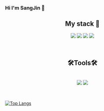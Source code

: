 ### Hi I'm SangJin 👋

<!--
**lsj0202/lsj0202** is a ✨ _special_ ✨ repository because its `README.md` (this file) appears on your GitHub profile.

Here are some ideas to get you started:

- 🔭 I’m currently working on ...
- 🌱 I’m currently learning ...
- 👯 I’m looking to collaborate on ...
- 🤔 I’m looking for help with ...
- 💬 Ask me about ...
- 📫 How to reach me: ...
- 😄 Pronouns: ...
- ⚡ Fun fact: ...
-->

<div align="center">
  <h2>My stack 🌱</h2>
  <img src="https://img.shields.io/badge/HTML5-E34F26?style=flat-square&logo=HTML5&logoColor=white"/>
  <img src="https://img.shields.io/badge/CSS3-1572B6?style=flat-square&logo=CSS3&logoColor=white"/>
  <img src="https://img.shields.io/badge/C-A8B9CC?style=flat-square&logo=C&logoColor=white"/>
  <img src="https://img.shields.io/badge/JavaScript-F7DF1E?style=flat-square&logo=JavaScript&logoColor=white"/>
</div>
<br>
<br>

<div align="center">
  <h2>🛠Tools🛠</h2>
  <br>
  <img src="https://img.shields.io/badge/Visual Studio code-24acf2?style=flat-round&logo=visualstudiocode&logoColor=white"/>
  <img src="https://img.shields.io/badge/Github-black?style=flat-round&logo=Github&logoColor=white"/>
</div>
<br><br>

[![Top Langs](https://github-readme-stats.vercel.app/api/top-langs/?username=lsj0202&layout=compact)](https://github.com/anuraghazra/github-readme-stats)
</div>


